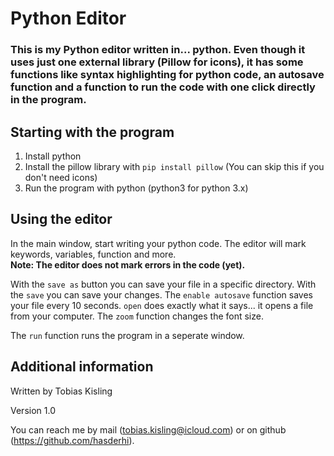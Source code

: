 # Python Editor

### This is my Python editor written in... python. Even though it uses just one external library (Pillow for icons), it has some functions like syntax highlighting for python code, an autosave function and a function to run the code with one click directly in the program.

## Starting with the program
1. Install python
2. Install the pillow library with ```pip install pillow``` (You can skip this if you don't need icons)
3. Run the program with python (python3 for python 3.x)

## Using the editor
In the main window, start writing your python code. The editor will mark keywords, variables, function and more.<br>
**Note: The editor does not mark errors in the code (yet).**

With the ```save as``` button you can save your file in a specific directory.
With the ```save``` you can save your changes. The ```enable autosave``` function saves your file every 10 seconds.
```open``` does exactly what it says... it opens a file from your computer.
The ```zoom``` function changes the font size.

The ```run``` function runs the program in a seperate window.

## Additional information
Written by Tobias Kisling

Version 1.0


You can reach me by mail (tobias.kisling@icloud.com) or on github (https://github.com/hasderhi).

